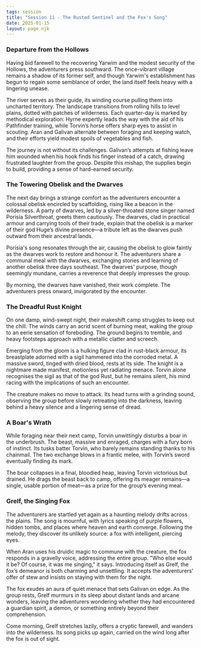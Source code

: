 ```yaml
---
tags: session
title: "Session 11 - The Rusted Sentinel and the Fox's Song"
date: 2025-01-15
layout: page.njk
---
```

### Departure from the Hollows

Having bid farewell to the recovering Yarwim and the modest security of the Hollows, the adventurers press southward. The once-vibrant village remains a shadow of its former self, and though Yarwim's establishment has begun to regain some semblance of order, the land itself feels heavy with a lingering unease.

The river serves as their guide, its winding course pulling them into uncharted territory. The landscape transitions from rolling hills to level plains, dotted with patches of wilderness. Each quarter-day is marked by methodical exploration: Hyrne expertly leads the way with the aid of his Pathfinder training, while Torvin’s horse offers sharp eyes to assist in scouting. Aran and Galivan alternate between foraging and keeping watch, and their efforts yield modest spoils of vegetables and fish.

The journey is not without its challenges. Galivan’s attempts at fishing leave him wounded when his hook finds his finger instead of a catch, drawing frustrated laughter from the group. Despite this mishap, the supplies begin to build, providing a sense of hard-earned security.

### The Towering Obelisk and the Dwarves

The next day brings a strange comfort as the adventurers encounter a colossal obelisk encircled by scaffolding, rising like a beacon in the wilderness. A party of dwarves, led by a silver-throated stone singer named Porisia Silverthroat, greets them cautiously. The dwarves, clad in practical armour and carrying tools of their trade, explain that the obelisk is a marker of their god Huge’s divine presence—a tribute left as the dwarves push outward from their ancestral lands.

Porisia's song resonates through the air, causing the obelisk to glow faintly as the dwarves work to restore and honour it. The adventurers share a communal meal with the dwarves, exchanging stories and learning of another obelisk three days southeast. The dwarves' purpose, though seemingly mundane, carries a reverence that deeply impresses the group.

By morning, the dwarves have vanished, their work complete. The adventurers press onward, invigorated by the encounter.

### The Dreadful Rust Knight

On one damp, wind-swept night, their makeshift camp struggles to keep out the chill. The winds carry an acrid scent of burning meat, waking the group to an eerie sensation of foreboding. The ground begins to tremble, and heavy footsteps approach with a metallic clatter and screech.

Emerging from the gloom is a hulking figure clad in rust-black armour, its breastplate adorned with a sigil hammered into the corroded metal. A massive sword, tinged with dried blood, rests at its side. The knight is a nightmare made manifest, motionless yet radiating menace. Torvin alone recognises the sigil as that of the god Rust, but he remains silent, his mind racing with the implications of such an encounter.

The creature makes no move to attack. Its head turns with a grinding sound, observing the group before slowly retreating into the darkness, leaving behind a heavy silence and a lingering sense of dread.

### A Boar's Wrath

While foraging near their next camp, Torvin unwittingly disturbs a boar in the underbrush. The beast, massive and enraged, charges with a fury born of instinct. Its tusks batter Torvin, who barely remains standing thanks to his chainmail. The two exchange blows in a frantic melee, with Torvin’s sword eventually finding its mark.

The boar collapses in a final, bloodied heap, leaving Torvin victorious but drained. He drags the beast back to camp, offering its meager remains—a single, usable portion of meat—as a prize for the group’s evening meal.

### Grelf, the Singing Fox

The adventurers are startled yet again as a haunting melody drifts across the plains. The song is mournful, with lyrics speaking of purple flowers, hidden tombs, and places where heaven and earth converge. Following the melody, they discover its unlikely source: a fox with intelligent, piercing eyes.

When Aran uses his druidic magic to commune with the creature, the fox responds in a gravelly voice, addressing the entire group. "Who else would it be? Of course, it was me singing," it says. Introducing itself as Grelf, the fox’s demeanor is both charming and unsettling. It accepts the adventurers' offer of stew and insists on staying with them for the night.

The fox exudes an aura of quiet menace that sets Galivan on edge. As the group rests, Grelf murmurs in its sleep about distant lands and arcane wonders, leaving the adventurers wondering whether they had encountered a guardian spirit, a demon, or something entirely beyond their comprehension.

Come morning, Grelf stretches lazily, offers a cryptic farewell, and wanders into the wilderness. Its song picks up again, carried on the wind long after the fox is out of sight.
